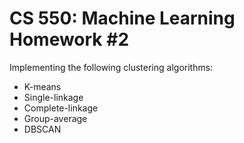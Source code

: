 # CS 550: Machine Learning Homework #2

Implementing the following clustering algorithms:
- K-means
- Single-linkage
- Complete-linkage
- Group-average
- DBSCAN

